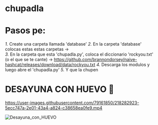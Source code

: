 # chupadla

# Pasos pe:

*1.* Create una carpeta llamada 'database'
*2.* En la carpeta 'database' colocas estas estas carpetas ->  
*3.* En la carpeta que esta 'chupadla.py', coloca el diccionario 'rockyou.txt' (o el que se te cante) -> https://github.com/brannondorsey/naive-hashcat/releases/download/data/rockyou.txt
*4.* Descarga los modulos y luego abre el 'chupadla.py'
*5.* Y que la chupen


# DESAYUNA CON HUEVO 🥚

https://user-images.githubusercontent.com/79161850/218282923-5ecc747a-2e01-43a4-a824-c38658ea0fe9.mp4

![Desayuna_con_HUEVO](https://user-images.githubusercontent.com/79161850/218282837-b7b77acc-3974-4fa6-827c-e0f195479ddf.gif)




